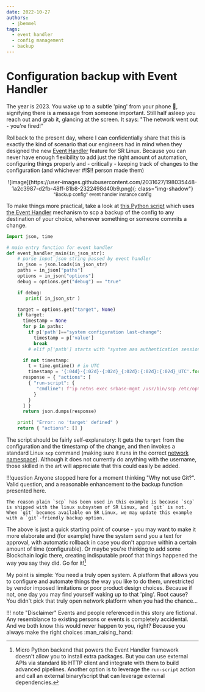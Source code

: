 ```yaml
---
date: 2022-10-27
authors:
  - jbemmel
tags:
  - event handler
  - config management
  - backup
---
```

# Configuration backup with Event Handler

The year is 2023. You wake up to a subtle 'ping' from your phone 📱, signifying there is a message from someone important. Still half asleep you reach out and grab it, glancing at the screen. It says: "The network went out - you're fired!"

Rollback to the present day, where I can confidentially share that this is exactly the kind of scenario that our engineers had in mind when they designed the new [Event Handler](https://learn.srlinux.dev/tutorials/programmability/event-handler/oper-group/oper-group-intro/) feature for SR Linux. Because you can never have enough flexibility to add just the right amount of automation, configuring things properly and - critically - keeping track of changes to the configuration (and whichever #!$!! person made them)
<!-- more -->

<center markdown>![image](https://user-images.githubusercontent.com/2031627/198035448-1a2c3987-d2fb-48ff-81b8-2322498d40b9.png){: class="img-shadow"}</center>
<center><small>"Backup config" event handler instance config</small></center>

To make things more practical, take a look at [this Python script](https://github.com/jbemmel/opergroup-lab/blob/main/backup_config.py) which uses [the Event Handler](https://documentation.nokia.com/srlinux/22-6/SR_Linux_Book_Files/Event_Handler_Guide/eh-overview.html) mechanism to scp a backup of the config to any destination of your choice, whenever something or someone commits a change.

``` py title="backup_config.py" linenums="1"
import json, time

# main entry function for event handler
def event_handler_main(in_json_str):
    # parse input json string passed by event handler
    in_json = json.loads(in_json_str)
    paths = in_json["paths"]
    options = in_json["options"]
    debug = options.get("debug") == "true"

    if debug:
       print( in_json_str )

    target = options.get("target", None)
    if target:
      timestamp = None
      for p in paths:
        if p['path']=="system configuration last-change":
          timestamp = p['value']
          break
        # elif p['path'] starts with "system aaa authentication session" ...

      if not timestamp:
        t = time.gmtime() # in UTC
        timestamp = '{:04d}-{:02d}-{:02d}_{:02d}:{:02d}:{:02d}_UTC'.format(t[0], t[1], t[2], t[3], t[4], t[5])
      response = { "actions": [
        { "run-script": {
           "cmdline": f"ip netns exec srbase-mgmt /usr/bin/scp /etc/opt/srlinux/config.json {target}/config-{timestamp}.json"
          }
        }
      ] }
      return json.dumps(response)

    print( "Error: no 'target' defined" )
    return { "actions": [] }
```

The script should be fairly self-explanatory: It gets the `target` from the configuration and the timestamp of the change, and then invokes a standard Linux `scp` command (making sure it runs in the correct [network namespace](https://linuxhint.com/use-linux-network-namespace/)). Although it does not currently do anything with the username, those skilled in the art will appreciate that this could easily be added.

!!!question
    Anyone stopped here for a moment thinking "Why not use Git?". Valid question, and a reasonable enhancement to the backup function presented here.

    The reason plain `scp` has been used in this example is because `scp` is shipped with the linux subsystem of SR Linux, and `git` is not. When `git` becomes available on SR Linux, we may update this example with a `git`-friendly backup option.

The above is just a quick starting point of course - you may want to make it more elaborate and (for example) have the system send you a text for approval, with automatic rollback in case you don't approve within a certain amount of time (configurable). Or maybe you're thinking to add some Blockchain logic there, creating indisputable proof that things happened the way you say they did. Go for it![^1]

My point is simple: You need a truly open system. A platform that allows you to configure and automate things the way you like to do them, unrestricted by vendor imposed limitations or poor product design choices. Because if not, one day you may find yourself waking up to that 'ping'. Root cause? You didn't pick that truly open network platform when you had the chance...

!!! note "Disclaimer"
    Events and people referenced in this story are fictional. Any resemblance to existing persons or events is completely accidental.
    And we both know this would never happen to you, right? Because you always make the right choices :man_raising_hand:

[^1]: Micro Python backend that powers the Event Handler framework doesn't allow you to install extra packages. But you can use external APIs via standard lib HTTP client and integrate with them to build advanced pipelines. Another option is to leverage the `run-script` action and call an external binary/script that can leverage external dependencies.
